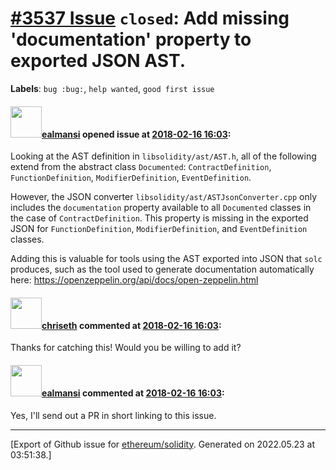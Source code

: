 # [\#3537 Issue](https://github.com/ethereum/solidity/issues/3537) `closed`: Add missing 'documentation' property to exported JSON AST.
**Labels**: `bug :bug:`, `help wanted`, `good first issue`


#### <img src="https://avatars.githubusercontent.com/u/3905644?u=a508c924fbf28092252e40657e6211aa59b23f98&v=4" width="50">[ealmansi](https://github.com/ealmansi) opened issue at [2018-02-16 16:03](https://github.com/ethereum/solidity/issues/3537):

Looking at the AST definition in `libsolidity/ast/AST.h`, all of the following extend from the abstract class `Documented`: `ContractDefinition`, `FunctionDefinition`, `ModifierDefinition`, `EventDefinition`.

However, the JSON converter `libsolidity/ast/ASTJsonConverter.cpp` only includes the `documentation` property available to all `Documented` classes in the case of `ContractDefinition`. This property is missing in the exported JSON for `FunctionDefinition`, `ModifierDefinition`, and `EventDefinition` classes.

Adding this is valuable for tools using the AST exported into JSON that `solc` produces, such as the tool used to generate documentation automatically here: https://openzeppelin.org/api/docs/open-zeppelin.html

#### <img src="https://avatars.githubusercontent.com/u/9073706?v=4" width="50">[chriseth](https://github.com/chriseth) commented at [2018-02-16 16:03](https://github.com/ethereum/solidity/issues/3537#issuecomment-366279573):

Thanks for catching this! Would you be willing to add it?

#### <img src="https://avatars.githubusercontent.com/u/3905644?u=a508c924fbf28092252e40657e6211aa59b23f98&v=4" width="50">[ealmansi](https://github.com/ealmansi) commented at [2018-02-16 16:03](https://github.com/ethereum/solidity/issues/3537#issuecomment-366281066):

Yes, I'll send out a PR in short linking to this issue.


-------------------------------------------------------------------------------



[Export of Github issue for [ethereum/solidity](https://github.com/ethereum/solidity). Generated on 2022.05.23 at 03:51:38.]
